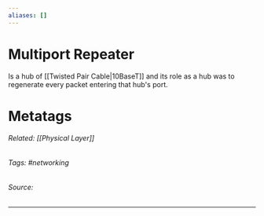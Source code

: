 ```yaml
---
aliases: []
---
```

# Multiport Repeater
Is a hub of [[Twisted Pair Cable|10BaseT]] and its role as a hub was to regenerate every packet entering that hub's port. 











# Metatags
###### Related: [[Physical Layer]]
###### Tags: #networking 
###### Source: 

---